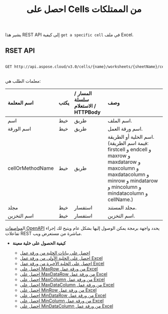 ﻿---
title: احصل على Cells من الممتلكات
type: docs
url: /ar/get-cells-properties/
weight: 130
---
يشير هذا REST API إلى كيفية `get a specific cell` في ملف Excel.

## RSET API
 
```bash
 
GET http://api.aspose.cloud/v3.0/cells/{name}/worksheets/{sheetName}/cells/{cellOrMethodName}
 
```
 معلمات الطلب هي:
 
| اسم المعلمة| يكتب| المسار / سلسلة الاستعلام / HTTPBody|وصف|
|:- |:- |:- |:- |
| اسم| خيط| طريق| اسم الملف.|
| اسم الورقة| خيط| طريق| اسم ورقة العمل.|
| cellOrMethodName| خيط| طريق|اسم الخلية أو الطريقة. (قيمة اسم الطريقة: firstcell و endcell و maxrow و maxdatarow و maxcolumn و maxdatacolumn و minrow و mindatarow و mincolumn و mindatacolumn و cellName.)|
| مجلد| خيط| استفسار| مجلد المستند.|
| اسم التخزين| خيط| استفسار| اسم التخزين.|
 
 ال[مواصفات OpenAPI](https://apireference.aspose.cloud/cells/#/Cells/GetWorksheetCell) يحدد واجهة برمجة يمكن الوصول إليها بشكل عام ويتيح لك إجراء تفاعلات REST مباشرة من مستعرض ويب.


- **كيفية الحصول على خلية معينة**

   - [احصل على بيانات الخلية من ورقة عمل](/cells/ar/get-cell-data-from-a-worksheet/)
   - [احصل على الخلية الأولى من ورقة عمل Excel](/cells/ar/get-first-cell-from-excel-worksheet/)
   - [احصل على الخلية الأخيرة من ورقة عمل Excel](/cells/ar/get-last-cell-of-excel-worksheet/)
   - [احصل على MaxRow من ورقة عمل Excel](/cells/ar/get-maxrow-from-excel-worksheet/)
   - [احصل على MaxDataRow من ورقة عمل Excel](/cells/ar/get-maxdatarow-from-excel-worksheet/)
   - [احصل على MaxColumn من ورقة عمل Excel](/cells/ar/get-maxcolumn-from-excel-worksheet/)
   - [احصل على MaxDataColumn من ورقة عمل Excel](/cells/ar/get-maxdatacolumn-from-excel-worksheet/)
   - [احصل على MinRow من ورقة عمل Excel](/cells/ar/get-minrow-from-excel-worksheet/)
   - [احصل على MinDataRow من ورقة عمل Excel](/cells/ar/get-mindatarow-from-excel-worksheet/)
   - [احصل على MinColumn من ورقة عمل Excel](/cells/ar/get-mincolumn-from-excel-worksheet/)
   - [احصل على MinDataColumn من ورقة عمل Excel](/cells/ar/get-mindatacolumn-from-excel-worksheet/)
